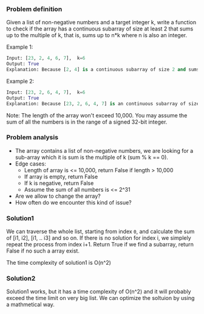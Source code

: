 ### Problem definition
Given a list of non-negative numbers and a target integer k, write a function to check if the array has a continuous subarray of size at least 2 that sums up to the multiple of k, that is, sums up to n*k where n is also an integer.

Example 1:
```python
Input: [23, 2, 4, 6, 7],  k=6
Output: True
Explanation: Because [2, 4] is a continuous subarray of size 2 and sums up to 6.
```

Example 2:
```python
Input: [23, 2, 6, 4, 7],  k=6
Output: True
Explanation: Because [23, 2, 6, 4, 7] is an continuous subarray of size 5 and sums up to 42.
```

Note:
The length of the array won't exceed 10,000.
You may assume the sum of all the numbers is in the range of a signed 32-bit integer.

### Problem analysis
* The array contains a list of non-negative numbers, we are looking for a sub-array which it is sum is the multiple of k (sum % k == 0). 
* Edge cases:
  * Length of array is <= 10,000, return False if length > 10,000
  * If array is empty, return False
  * If k is negative, return False
  * Assume the sum of all numbers is <= 2^31
* Are we allow to change the array?
* How often do we encounter this kind of issue?

### Solution1
We can traverse the whole list, starting from index `0`, and calculate the sum of [i1, i2], [i1, .. i3] and so on. If there is no solution for index i, we simplely repeat the process from index i+1. Return True if we find a subarray, return False if no such a array exist.

The time complexity of solution1 is O(n^2)

### Solution2
Solution1 works, but it has a time complexity of O(n^2) and it will probably exceed the time limit on very big list. We can optimize the soltuion by using a mathmetical way.


